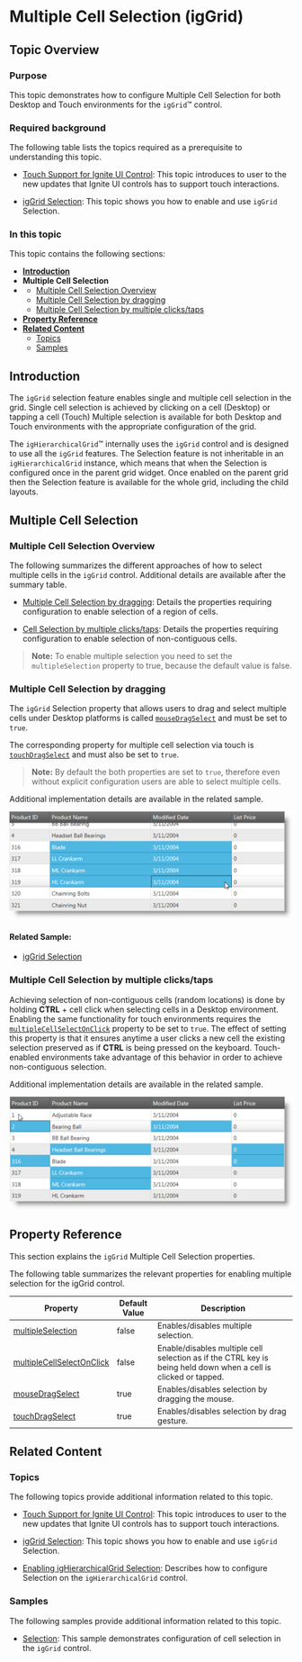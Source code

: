 ﻿<!--
|metadata|
{
    "fileName": "iggrid-multiple-cell-selection",
    "controlName": "igGrid",
    "tags": []
}
|metadata|
-->

# Multiple Cell Selection (igGrid)

## Topic Overview

### Purpose

This topic demonstrates how to configure Multiple Cell Selection for both Desktop and Touch environments for the `igGrid`™ control.

### Required background

The following table lists the topics required as a prerequisite to understanding this topic.

- [Touch Support for Ignite UI Control](Touch-Support-for-NetAdvantage-for-jQuery-Controls.html): This topic introduces to user to the new updates that Ignite UI controls has to support touch interactions.

- [igGrid Selection](igGrid-Selection-Overview.html): This topic shows you how to enable and use `igGrid` Selection.


### In this topic

This topic contains the following sections:

-   [**Introduction**](#introduction)
-   **Multiple Cell Selection**
-   -   [Multiple Cell Selection Overview](#overview)
    -   [Multiple Cell Selection by dragging](#dragging)
    -   [Multiple Cell Selection by multiple clicks/taps](#clicks-taps)
-   [**Property Reference**](#property-reference)
-   [**Related Content**](#related-content)
    -   [Topics](#topics)
    -   [Samples](#samples)



## <a id="introduction"></a> Introduction

The `igGrid` selection feature enables single and multiple cell selection in the grid. Single cell selection is achieved by clicking on a cell (Desktop) or tapping a cell (Touch) Multiple selection is available for both Desktop and Touch environments with the appropriate configuration of the grid.

The `igHierarchicalGrid`™ internally uses the `igGrid` control and is designed to use all the `igGrid` features. The Selection feature is not inheritable in an `igHierarchicalGrid` instance, which means that when the Selection is configured once in the parent grid widget. Once enabled on the parent grid then the Selection feature is available for the whole grid, including the child layouts.



## Multiple Cell Selection

### <a id="overview"></a> Multiple Cell Selection Overview

The following summarizes the different approaches of how to select multiple cells in the `igGrid` control. Additional details are available after the summary table.

- [Multiple Cell Selection by dragging](#dragging): Details the properties requiring configuration to enable selection of a region of cells.

- [Cell Selection by multiple clicks/taps](#clicks-taps): Details the properties requiring configuration to enable selection of non-contiguous cells.


> **Note:** To enable multiple selection you need to set the `multipleSelection` property to true, because the default value is false.


### <a id="dragging"></a> Multiple Cell Selection by dragging

The `igGrid` Selection property that allows users to drag and select multiple cells under Desktop platforms is called [`mouseDragSelect`](%%jQueryApiUrl%%/ui.iggridselection#options:mouseDragSelect) and must be set to `true`.

The corresponding property for multiple cell selection via touch is [`touchDragSelect`](%%jQueryApiUrl%%/ui.iggridselection#options:touchDragSelect) and must also be set to `true`.

> **Note:** By default the both properties are set to `true`, therefore even without explicit configuration users are able to select multiple cells.

Additional implementation details are available in the related sample.

![](images/02_igGrid_MultipleCellSelection_1.png)

#### Related Sample:

-   [igGrid Selection](%%SamplesUrl%%/grid/selection)



### <a id="clicks-taps"></a> Multiple Cell Selection by multiple clicks/taps

Achieving selection of non-contiguous cells (random locations) is done by holding **CTRL** + cell click when selecting cells in a Desktop environment. Enabling the same functionality for touch environments requires the [`multipleCellSelectOnClick`](%%jQueryApiUrl%%/ui.iggridselection#options:multipleCellSelectOnClick) property to be set to `true`. The effect of setting this property is that it ensures anytime a user clicks a new cell the existing selection preserved as if **CTRL** is being pressed on the keyboard. Touch-enabled environments take advantage of this behavior in order to achieve non-contiguous selection.

Additional implementation details are available in the related sample.

![](images/02_igGrid_MultipleCellSelection_2.png)



## <a id="property-reference"></a> Property Reference

This section explains the `igGrid` Multiple Cell Selection properties.

The following table summarizes the relevant properties for enabling multiple selection for the igGrid control.

Property | Default Value | Description
---|---|---
[multipleSelection](%%jQueryApiUrl%%/ui.iggridselection#options:multipleSelection) | false | Enables/disables multiple selection.
[multipleCellSelectOnClick](%%jQueryApiUrl%%/ui.iggridselection#options:multipleCellSelectOnClick) | false | Enable/disables multiple cell selection as if the CTRL key is being held down when a cell is clicked or tapped.
[mouseDragSelect](%%jQueryApiUrl%%/ui.iggridselection#options:mouseDragSelect) | true | Enables/disables selection by dragging the mouse.
[touchDragSelect](%%jQueryApiUrl%%/ui.iggridselection#options:touchDragSelect) | true | Enables/disables selection by drag gesture.




## <a id="related-content"></a> Related Content

### <a id="topics"></a> Topics

The following topics provide additional information related to this topic.

- [Touch Support for Ignite UI Control](Touch-Support-for-NetAdvantage-for-jQuery-Controls.html): This topic introduces to user to the new updates that Ignite UI controls has to support touch interactions.

- [igGrid Selection](igGrid-Selection-Overview.html): This topic shows you how to enable and use `igGrid` Selection.

- [Enabling igHierarchicalGrid Selection](jQuery-igHierarchical-Grid-Selection-Overview.html): Describes how to configure Selection on the `igHierarchicalGrid` control.


### <a id="samples"></a> Samples

The following samples provide additional information related to this topic.

- [Selection](%%SamplesUrl%%/grid/selection): This sample demonstrates configuration of cell selection in the `igGrid` control.





 

 


